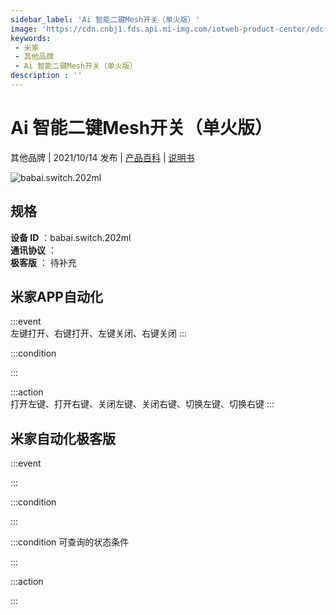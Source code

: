 ```yaml
---
sidebar_label: 'Ai 智能二键Mesh开关（单火版）'
image: 'https://cdn.cnbj1.fds.api.mi-img.com/iotweb-product-center/edcf3efa0e0b5131a899079cb7d330c3_1631789588147.png?GalaxyAccessKeyId=AKVGLQWBOVIRQ3XLEW&Expires=9223372036854775807&Signature=7d7z+AYEWaAOuPOdgtOyE5dkFLw='
keywords: 
 - 米家
 - 其他品牌
 - Ai 智能二键Mesh开关（单火版）
description : ''
---
```

# Ai 智能二键Mesh开关（单火版）

其他品牌 | 2021/10/14 发布 | [产品百科](https://home.mi.com/webapp/content/baike/product/index.html?model=babai.switch.202ml/) | [说明书](https://home.mi.com/views/introduction.html?model=babai.switch.202ml&region=cn)

![babai.switch.202ml](https://cdn.cnbj1.fds.api.mi-img.com/iotweb-product-center/edcf3efa0e0b5131a899079cb7d330c3_1631789588147.png?GalaxyAccessKeyId=AKVGLQWBOVIRQ3XLEW&Expires=9223372036854775807&Signature=7d7z+AYEWaAOuPOdgtOyE5dkFLw=)

## 规格  
> 
**设备 ID** ：babai.switch.202ml  
**通讯协议** ：  
**极客版**  ： 待补充 


## 米家APP自动化  

:::event  
左键打开、右键打开、左键关闭、右键关闭
:::

:::condition  

:::

:::action   
打开左键、打开右键、关闭左键、关闭右键、切换左键、切换右键
:::

## 米家自动化极客版  

:::event  

:::

:::condition  

:::

:::condition 可查询的状态条件  

:::

:::action  

:::

        
